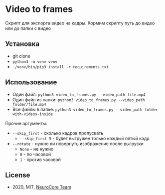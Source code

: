 # Video to frames

Скрипт для экспорта видео на кадры.
Кормим скрипту путь до видео или до папки с видео

## Установка

* git clone
* `python3 -m venv venv`
* `./venv/bin/pip3 install -r requirements.txt`

## Использование

* Один файл: `python3 video_to_frames.py --video_path file.mp4`
* Один файл из папки: `python3 video_to_frames.py --video_path folder/file.mp4`
* Все файлы в папке: `python3 video_to_frames.py --video_path folder-with-videos-inside`

Прочие аргументы:

* `--skip_first` - сколько кадров пропускать
    * `--skip_first 5` - будет выгружен только каждый пятый кадр
* `--rotate` - нужно ли повернуть изображение после выгрузки
    * `None` - не нужно
    * `0` - по часовой
    * `1` - против часовой

## License

* 2020, MIT, [NeuroCore Team](https://neuro-core.ru)
